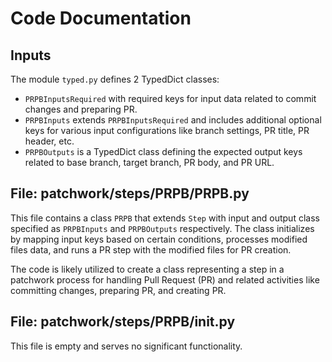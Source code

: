 # Code Documentation

## Inputs
The module `typed.py` defines 2 TypedDict classes:
- `PRPBInputsRequired` with required keys for input data related to commit changes and preparing PR.
- `PRPBInputs` extends `PRPBInputsRequired` and includes additional optional keys for various input configurations like branch settings, PR title, PR header, etc.
- `PRPBOutputs` is a TypedDict class defining the expected output keys related to base branch, target branch, PR body, and PR URL.

## File: patchwork/steps/PRPB/PRPB.py
This file contains a class `PRPB` that extends `Step` with input and output class specified as `PRPBInputs` and `PRPBOutputs` respectively. The class initializes by mapping input keys based on certain conditions, processes modified files data, and runs a PR step with the modified files for PR creation.

The code is likely utilized to create a class representing a step in a patchwork process for handling Pull Request (PR) and related activities like committing changes, preparing PR, and creating PR.

## File: patchwork/steps/PRPB/__init__.py
This file is empty and serves no significant functionality.